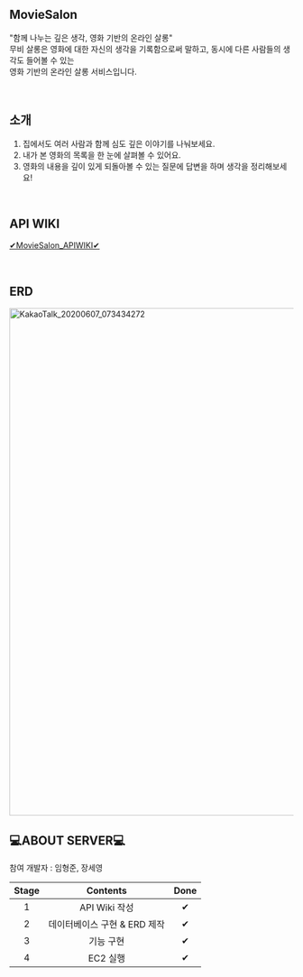 ## MovieSalon
"함께 나누는 깊은 생각, 영화 기반의 온라인 살롱"
<br> 무비 살롱은 영화에 대한 자신의 생각을 기록함으로써 말하고, 동시에 다른 사람들의 생각도 들어볼 수 있는
<br> 영화 기반의 온라인 살롱 서비스입니다.

<br>

## 소개
1. 집에서도 여러 사람과 함께 심도 깊은 이야기를 나눠보세요.
2. 내가 본 영화의 목록을 한 눈에 살펴볼 수 있어요.
3. 영화의 내용을 깊이 있게 되돌아볼 수 있는 질문에 답변을 하며 생각을 정리해보세요!

<br>

## API WIKI
[✔MovieSalon_APIWIKI✔](https://github.com/Soptkathon-iOS-Server/Sopkathon-SERVER/wiki/%E2%9C%94MovieSalon_API%E2%9C%94)

<br>

## ERD
<img width="900" alt="KakaoTalk_20200607_073434272" src="https://user-images.githubusercontent.com/55133871/83955855-7f245300-a892-11ea-90bd-2d4a94157d77.png">

<br>

## 💻ABOUT SERVER💻
참여 개발자 : 임형준, 장세영

|Stage|Contents|Done|
|:--:|:--------------:|:--:|
|1|API Wiki 작성|✔|
|2|데이터베이스 구현 & ERD 제작|✔|
|3|기능 구현|✔|
|4|EC2 실행|✔|
